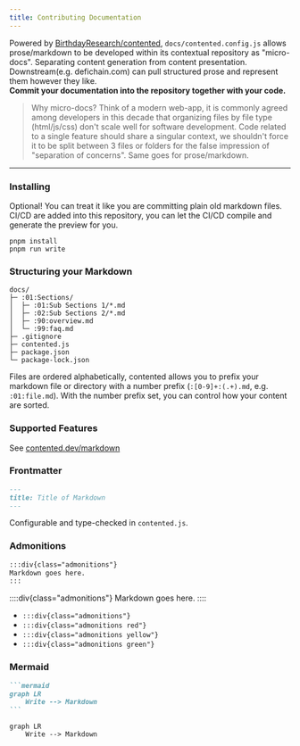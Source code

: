```yaml
---
title: Contributing Documentation
---
```


Powered by [BirthdayResearch/contented](https://contented.dev), `docs/contented.config.js` allows prose/markdown to be
developed within its contextual repository as "micro-docs". Separating content generation from content presentation.
Downstream(e.g. defichain.com) can pull structured prose and represent them however they like.  
**Commit your documentation into the repository together with your code.**

> Why micro-docs? Think of a modern web-app, it is commonly agreed among developers in this decade that organizing files
> by file type (html/js/css) don't scale well for software development. Code related to a single feature should share a
> singular context, we shouldn't force it to be split between 3 files or folders for the false impression of "separation
> of concerns". Same goes for prose/markdown.

---

### Installing

Optional! You can treat it like you are committing plain old markdown files. CI/CD are added into this repository, you
can let the CI/CD compile and generate the preview for you.

```shell
pnpm install
pnpm run write
```

### Structuring your Markdown

```
docs/
├─ :01:Sections/
│  ├─ :01:Sub Sections 1/*.md
│  ├─ :02:Sub Sections 2/*.md
│  ├─ :90:overview.md
│  └─ :99:faq.md
├─ .gitignore
├─ contented.js
├─ package.json
└─ package-lock.json
```

Files are ordered alphabetically, contented allows you to prefix your markdown file or directory with a number
prefix (`:[0-9]+:(.+).md`, e.g. `:01:file.md`). With the number prefix set, you can control how your content are sorted.

### Supported Features

See [contented.dev/markdown](https://contented.dev/markdown)

### Frontmatter

```markdown
---
title: Title of Markdown
---
```

Configurable and type-checked in `contented.js`.

### Admonitions

```markdown
:::div{class="admonitions"}
Markdown goes here.
:::
```

::::div{class="admonitions"}
Markdown goes here.
::::

- `:::div{class="admonitions"}`
- `:::div{class="admonitions red"}`
- `:::div{class="admonitions yellow"}`
- `:::div{class="admonitions green"}`

### Mermaid

````markdown
```mermaid
graph LR
    Write --> Markdown
```
````

```mermaid
graph LR
    Write --> Markdown
```
